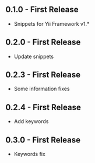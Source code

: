 ## 0.1.0 - First Release
* Snippets for Yii Framework v1.*

## 0.2.0 - First Release
* Update snippets

## 0.2.3 - First Release
* Some information fixes

## 0.2.4 - First Release
* Add keywords

## 0.3.0 - First Release
* Keywords fix
